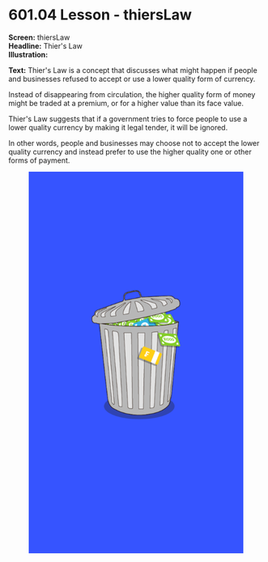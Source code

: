 # 601.04 Lesson - thiersLaw

**Screen:** thiersLaw\
**Headline:** Thier's Law\
**Illustration:**

**Text:** Thier's Law is a concept that discusses what might happen if people and businesses refused to accept or use a lower quality form of currency.&#x20;

Instead of disappearing from circulation, the higher quality form of money might be traded at a premium, or for a higher value than its face value.&#x20;

Thier's Law suggests that if a government tries to force people to use a lower quality currency by making it legal tender, it will be ignored.&#x20;

In other words, people and businesses may choose not to accept the lower quality currency and instead prefer to use the higher quality one or other forms of payment.

<figure><img src="../.gitbook/assets/601-04.png" alt=""><figcaption></figcaption></figure>
